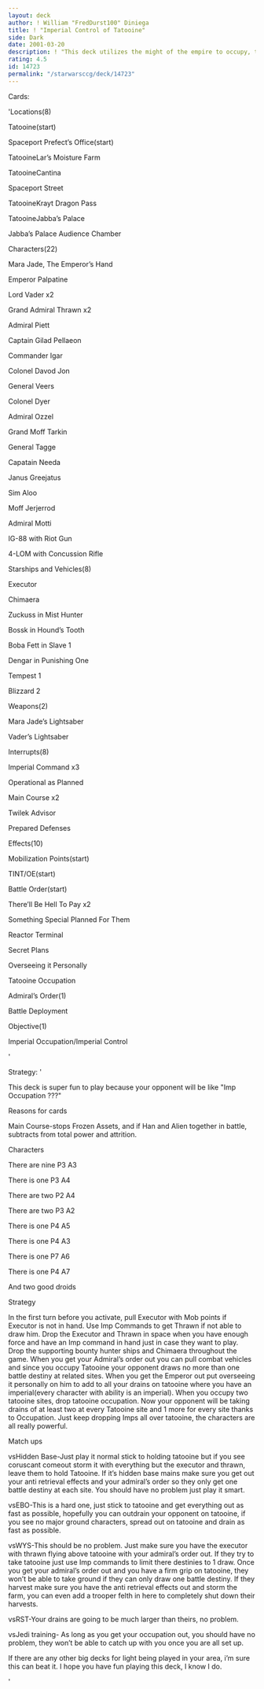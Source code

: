 ```yaml
---
layout: deck
author: ! William "FredDurst100" Diniega
title: ! "Imperial Control of Tatooine"
side: Dark
date: 2001-03-20
description: ! "This deck utilizes the might of the empire to occupy, then control Tatooine for heavy force loss."
rating: 4.5
id: 14723
permalink: "/starwarsccg/deck/14723"
---
```

Cards: 

'Locations(8)

Tatooine(start)

Spaceport Prefect’s Office(start)

TatooineLar’s Moisture Farm

TatooineCantina

Spaceport Street

TatooineKrayt Dragon Pass

TatooineJabba’s Palace

Jabba’s Palace Audience Chamber


Characters(22)

Mara Jade, The Emperor’s Hand

Emperor Palpatine

Lord Vader x2

Grand Admiral Thrawn x2

Admiral Piett

Captain Gilad Pellaeon

Commander Igar

Colonel Davod Jon

General Veers

Colonel Dyer

Admiral Ozzel

Grand Moff Tarkin

General Tagge

Capatain Needa

Janus Greejatus

Sim Aloo

Moff Jerjerrod

Admiral Motti

IG-88 with Riot Gun

4-LOM with Concussion Rifle


Starships and Vehicles(8)

Executor

Chimaera

Zuckuss in Mist Hunter

Bossk in Hound’s Tooth

Boba Fett in Slave 1

Dengar in Punishing One

Tempest 1

Blizzard 2


Weapons(2)

Mara Jade’s Lightsaber

Vader’s Lightsaber


Interrupts(8)

Imperial Command x3

Operational as Planned

Main Course x2

Twilek Advisor

Prepared Defenses


Effects(10)

Mobilization Points(start)

TINT/OE(start)

Battle Order(start)

There’ll Be Hell To Pay x2

Something Special Planned For Them

Reactor Terminal

Secret Plans

Overseeing it Personally

Tatooine Occupation


Admiral’s Order(1)

Battle Deployment


Objective(1)

Imperial Occupation/Imperial Control


'

Strategy: '

This deck is super fun to play because your opponent will be like "Imp Occupation ???"


Reasons for cards

Main Course-stops Frozen Assets, and if Han and Alien together in battle, subtracts from total power and attrition.


Characters

There are nine P3 A3

There is one P3 A4

There are two P2 A4

There are two P3 A2

There is one P4 A5

There is one P4 A3

There is one P7 A6

There is one P4 A7

And two good droids


Strategy

In the first turn before you activate, pull Executor with Mob points if Executor is not in hand.  Use Imp Commands to get Thrawn if not able to draw him. Drop the Executor and Thrawn in space when you have enough force and have an Imp command in hand just in case they want to play.  Drop the supporting bounty hunter ships and Chimaera throughout the game. When you get your Admiral’s order out you can pull combat vehicles and since you occupy Tatooine your opponent draws no more than one battle destiny at related sites.  When you get the Emperor out put overseeing it personally on him to add to all your drains on tatooine where you have an imperial(every character with ability is an imperial). When you occupy two tatooine sites, drop tatooine occupation. Now your opponent will be taking drains of at least two at every Tatooine site and 1 more for every site thanks to Occupation.  Just keep dropping Imps all over tatooine, the characters are all really powerful.


Match ups

vsHidden Base-Just play it normal stick to holding tatooine but if you see coruscant comeout storm it with everything but the executor and thrawn, leave them to hold Tatooine.  If it’s hidden base mains make sure you get out your anti retrieval effects and your admiral’s order so they only get one battle destiny at each site. You should have no problem just play it smart.


vsEBO-This is a hard one, just stick to tatooine and get everything out as fast as possible, hopefully you can outdrain your opponent on tatooine, if you see no major ground characters, spread out on tatooine and drain as fast as possible.


vsWYS-This should be no problem.  Just make sure you have the executor with thrawn flying above tatooine with your admiral’s order out. If they try to take tatooine just use Imp commands to limit there destinies to 1 draw. Once you get your admiral’s order out and you have a firm grip on tatooine, they won’t be able to take ground if they can only draw one battle destiny. If they harvest make sure you have the anti retrieval effects out and storm the farm, you can even add a trooper felth in here to completely shut down their harvests.


vsRST-Your drains are going to be much larger than theirs, no problem.


vsJedi training- As long as you get your occupation out, you should have no problem, they won’t be able to catch up with you once you are all set up.


If there are any other big decks for light being played in your area, i’m sure this can beat it. I hope you have fun playing this deck, I know I do.


'
